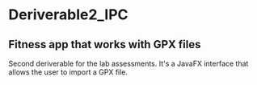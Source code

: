 # Deriverable2_IPC

## Fitness app that works with GPX files

Second deriverable for the lab assessments.
It's a JavaFX interface that allows the user to import a GPX file.




